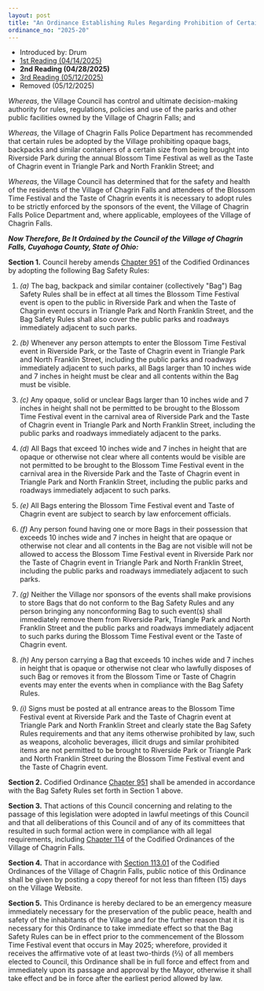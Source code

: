 ```yaml
---
layout: post
title: "An Ordinance Establishing Rules Regarding Prohibition of Certain Bags, Backpacks and Containers in Riverside Park, Triangle Park and North Franklin Street During Certain Events and Declaring an Emergency"
ordinance_no: "2025-20"
---
```


- Introduced by: Drum
- [1st Reading (04/14/2025)][CFO 2025-20]
- **2nd Reading (04/28/2025)**
- [3rd Reading (05/12/2025)][CFO 2025-20-3]
- Removed (05/12/2025)

_Whereas,_ the Village Council has control and ultimate decision-making authority for rules, regulations, policies and use of the parks and other public facilities owned by the Village of Chagrin Falls; and

_Whereas,_ the Village of Chagrin Falls Police Department has recommended that certain rules be adopted by the Village prohibiting opaque bags, backpacks and similar containers of a certain size from being brought into Riverside Park during the annual Blossom Time Festival as well as the Taste of Chagrin event in Triangle Park and North Franklin Street; and

_Whereas,_ the Village Council has determined that for the safety and health of the residents of the Village of Chagrin Falls and attendees of the Blossom Time Festival and the Taste of Chagrin events it is necessary to adopt rules to be strictly enforced by the sponsors of the event, the Village of Chagrin Falls Police Department and, where applicable, employees of the Village of Chagrin Falls.

**_Now Therefore, Be It Ordained by the Council of the Village of Chagrin Falls, Cuyahoga County, State of Ohio:_**

**Section 1.** Council hereby amends [Chapter 951][CFCO 951] of the Codified Ordinances by adopting the following Bag Safety Rules:

1. _(a)_ The bag, backpack and similar container (collectively "Bag") Bag Safety Rules shall be in effect at all times the Blossom Time Festival event is open to the public in Riverside Park and when the Taste of Chagrin event occurs in Triangle Park and North Franklin Street, and the Bag Safety Rules shall also cover the public parks and roadways immediately adjacent to such parks.

2. _(b)_ Whenever any person attempts to enter the Blossom Time Festival event in Riverside Park, or the Taste of Chagrin event in Triangle Park and North Franklin Street, including the public parks and roadways immediately adjacent to such parks, all Bags larger than 10 inches wide and 7 inches in height must be clear and all contents within the Bag must be visible.

3. _(c)_ Any opaque, solid or unclear Bags larger than 10 inches wide and 7 inches in height shall not be permitted to be brought to the Blossom Time Festival event in the carnival area of Riverside Park and the Taste of Chagrin event in Triangle Park and North Franklin Street, including the public parks and roadways immediately adjacent to the parks.

4. _(d)_ All Bags that exceed 10 inches wide and 7 inches in height that are opaque or otherwise not clear where all contents would be visible are not permitted to be brought to the Blossom Time Festival event in the carnival area in the Riverside Park and the Taste of Chagrin event in Triangle Park and North Franklin Street, including the public parks and roadways immediately adjacent to such parks.

5. _(e)_ All Bags entering the Blossom Time Festival event and Taste of Chagrin event are subject to search by law enforcement officials.

6. _(f)_ Any person found having one or more Bags in their possession that exceeds 10 inches wide and 7 inches in height that are opaque or otherwise not clear and all contents in the Bag are not visible will not be allowed to access the Blossom Time Festival event in Riverside Park nor the Taste of Chagrin event in Triangle Park and North Franklin Street, including the public parks and roadways immediately adjacent to such parks.

7. _(g)_ Neither the Village nor sponsors of the events shall make provisions to store Bags that do not conform to the Bag Safety Rules and any person bringing any nonconforming Bag to such event(s) shall immediately remove them from Riverside Park, Triangle Park and North Franklin Street and the public parks and roadways immediately adjacent to such parks during the Blossom Time Festival event or the Taste of Chagrin event.

8. _(h)_ Any person carrying a Bag that exceeds 10 inches wide and 7 inches in height that is opaque or otherwise not clear who lawfully disposes of such Bag or removes it from the Blossom Time or Taste of Chagrin events may enter the events when in compliance with the Bag Safety Rules.

9. _(i)_ Signs must be posted at all entrance areas to the Blossom Time Festival event at Riverside Park and the Taste of Chagrin event at Triangle Park and North Franklin Street and clearly state the Bag Safety Rules requirements and that any items otherwise prohibited by law, such as weapons, alcoholic beverages, illicit drugs and similar prohibited items are not permitted to be brought to Riverside Park or Triangle Park and North Franklin Street during the Blossom Time Festival event and the Taste of Chagrin event.

**Section 2.** Codified Ordinance [Chapter 951][CFCO 951] shall be amended in accordance with the Bag Safety Rules set forth in Section 1 above.

**Section 3.** That actions of this Council concerning and relating to the passage of this legislation were adopted in lawful meetings of this Council and that all deliberations of this Council and of any of its committees that resulted in such formal action were in compliance with all legal requirements, including [Chapter 114][CFCO 114] of the Codified Ordinances of the Village of Chagrin Falls.

**Section 4.** That in accordance with [Section 113.01][CFCO 113.01] of the Codified Ordinances of the Village of Chagrin Falls, public notice of this Ordinance shall be given by posting a copy thereof for not less than fifteen (15) days on the Village Website.

**Section 5.** This Ordinance is hereby declared to be an emergency measure immediately necessary for the preservation of the public peace, health and safety of the inhabitants of the Village and for the further reason that it is necessary for this Ordinance to take immediate effect so that the Bag Safety Rules can be in effect prior to the commencement of the Blossom Time Festival event that occurs in May 2025; wherefore, provided it receives the affirmative vote of at least two-thirds (⅔) of all members elected to Council, this Ordinance shall be in full force and effect from and immediately upon its passage and approval by the Mayor, otherwise it shall take effect and be in force after the earliest period allowed by law.

[CFCO 113.01]:</chapters/chapter-113-ordinances-and-resolutions/#11301-publication-and-posting>
[CFCO 114]:</chapters/chapter-114-open-meetings>
[CFCO 951]:</chapters/chapter-951-parks/>
[CFO 2025-20]:</ordinance-2025-20/>
[CFO 2025-20-3]:</ordinance-2025-20-3/>
